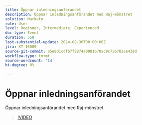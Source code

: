 ```yaml
---
title: Öppnar inledningsanförandet
description: Öppnar inledningsanförandet med Raj-mönstret
solution: Marketo
role: User
level: Beginner, Intermediate, Experienced
doc-type: Event
duration: 558
last-substantial-update: 2024-08-30T00:00:00Z
jira: KT-16009
source-git-commit: a5e8d1ccfb7f8874a0081b70ac8c756702ce438d
workflow-type: tm+mt
source-wordcount: '14'
ht-degree: 0%

---
```



# Öppnar inledningsanförandet

Öppnar inledningsanförandet med Raj-mönstret

>[!VIDEO](https://video.tv.adobe.com/v/3453059/?learn=on&captions=swe)
